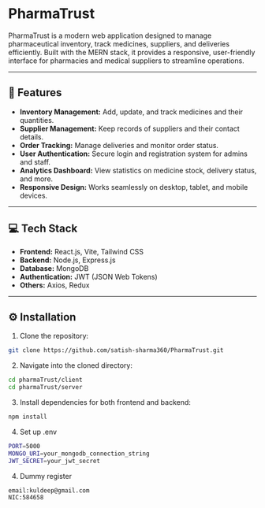 # PharmaTrust

PharmaTrust is a modern web application designed to manage pharmaceutical inventory, track medicines, suppliers, and deliveries efficiently. Built with the MERN stack, it provides a responsive, user-friendly interface for pharmacies and medical suppliers to streamline operations.

---

## 🌟 Features

- **Inventory Management:** Add, update, and track medicines and their quantities.
- **Supplier Management:** Keep records of suppliers and their contact details.
- **Order Tracking:** Manage deliveries and monitor order status.
- **User Authentication:** Secure login and registration system for admins and staff.
- **Analytics Dashboard:** View statistics on medicine stock, delivery status, and more.
- **Responsive Design:** Works seamlessly on desktop, tablet, and mobile devices.

---

## 💻 Tech Stack

- **Frontend:** React.js, Vite, Tailwind CSS
- **Backend:** Node.js, Express.js
- **Database:** MongoDB
- **Authentication:** JWT (JSON Web Tokens)
- **Others:** Axios, Redux

---

## ⚙️ Installation

1. Clone the repository:

```bash
git clone https://github.com/satish-sharma360/PharmaTrust.git
```
2. Navigate into the cloned directory:

```bash
cd pharmaTrust/client
cd pharmaTrust/server
```
3. Install dependencies for both frontend and backend:
```bash
npm install
```

4. Set up .env

```bash
PORT=5000
MONGO_URI=your_mongodb_connection_string
JWT_SECRET=your_jwt_secret
```

4. Dummy register

```bash
email:kuldeep@gmail.com
NIC:584658


